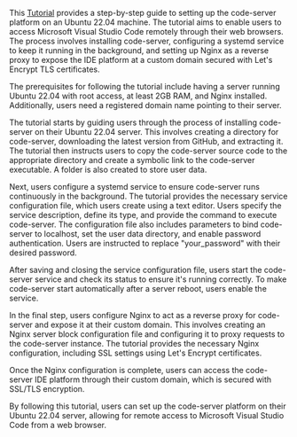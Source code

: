 This [Tutorial](https://www.digitalocean.com/community/tutorials/how-to-set-up-the-code-server-cloud-ide-platform-on-ubuntu-22-04)  provides a step-by-step guide to setting up the code-server  platform on an Ubuntu 22.04 machine. The tutorial aims to enable users to access Microsoft Visual Studio Code remotely through their web browsers. The process involves installing code-server, configuring a systemd service to keep it running in the background, and setting up Nginx as a reverse proxy to expose the IDE platform at a custom domain secured with Let's Encrypt TLS certificates.

The prerequisites for following the tutorial include having a server running Ubuntu 22.04 with root access, at least 2GB RAM, and Nginx installed. Additionally, users need a registered domain name pointing to their server.

The tutorial starts by guiding users through the process of installing code-server on their Ubuntu 22.04 server. This involves creating a directory for code-server, downloading the latest version from GitHub, and extracting it. The tutorial then instructs users to copy the code-server source code to the appropriate directory and create a symbolic link to the code-server executable. A folder is also created to store user data.

Next, users configure a systemd service to ensure code-server runs continuously in the background. The tutorial provides the necessary service configuration file, which users create using a text editor. Users specify the service description, define its type, and provide the command to execute code-server. The configuration file also includes parameters to bind code-server to localhost, set the user data directory, and enable password authentication. Users are instructed to replace "your_password" with their desired password.

After saving and closing the service configuration file, users start the code-server service and check its status to ensure it's running correctly. To make code-server start automatically after a server reboot, users enable the service.

In the final step, users configure Nginx to act as a reverse proxy for code-server and expose it at their custom domain. This involves creating an Nginx server block configuration file and configuring it to proxy requests to the code-server instance. The tutorial provides the necessary Nginx configuration, including SSL settings using Let's Encrypt certificates.

Once the Nginx configuration is complete, users can access the code-server IDE platform through their custom domain, which is secured with SSL/TLS encryption.

By following this tutorial, users can set up the code-server platform on their Ubuntu 22.04 server, allowing for remote access to Microsoft Visual Studio Code from a web browser.